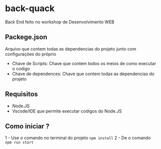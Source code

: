 # back-quack
Back End feito no workshop de Desenvolvimento WEB 
## Packege.json
Arquivo que contem todas as dependencias do projeto junto com configurações do próprio
- Chave de Scripts: Chave que contem todos os meios de como executar o codigo
- Chave de dependences: Chave que contem todas as dependencias do projeto
## Requisitos
- Node.JS
- Vscode/IDE que permite executar codigos do Node.JS
## Como iniciar ?
1 - Use o comando no terminal do projeto `npm install`
2 - De o comando `npm run start`

